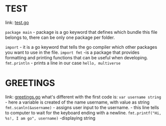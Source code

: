 # TEST
link:  [test.go](./test.go)

`package main` - package is a go keyword that defines which bundle this file belongs to, there can be only one package per folder.

`import` - it is a go keyword that tells the go compiler which other packages you want to use in the file.
`import fmt` -is a package that provides formatting and printing functions that can be useful when developing.
`fmt.println` - prints a line in our case `hello, multiverse`

# GREETINGS
link: [greetings.go](./greetings.go)
what's different with the first code is:
    `var username string` - here a variable is created of the name username, with value as string
    `fmt.scanln(&username)` - assigns user input to the username.
                           - this line tells to computer to wait for the keyboard ending with a newline.
    `fmt.printf("Hi, %s!, I am go", username)` -displaying string 